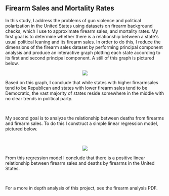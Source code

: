 ## Firearm Sales and Mortality Rates
In this study, I address the problems of gun violence and political polarization in the United
States using datasets on firearm background checks, which I use to approximate firearm sales,
and mortality rates. My first goal is to determine
whether there is a relationship between a state's usual political leaning and its firearm sales. In 
order to do this, I reduce the dimensions of the firearm sales dataset by performing principal component
analysis and produce an interactive graph plotting each state according to its first and second principal component. 
A still of this graph is pictured below. 
<p align="center">
  <img src="https://user-images.githubusercontent.com/78238322/123457617-f1003500-d598-11eb-8aac-dbc2f5befddd.png" />
</p>
Based on this graph, I conclude that while states with higher firearmsales tend to be Republican and states with 
lower firearm sales tend to be Democratic, the vast majority of states reside somewhere in the middle with no clear 
trends in political party. 
<p>&nbsp;</p>
My second goal is to analyze the relationship between deaths from firearms and firearm sales. To do this I construct a 
simple linear regression model, pictured below. 
<p>&nbsp;</p>
<p align="center">
  <img src="https://user-images.githubusercontent.com/78238322/123457632-f6f61600-d598-11eb-81cd-2eaa2fb33737.png" />
</p>
From this regression model I conclude that there is a positive linear relationship between firearm sales and deaths by 
firearms in the United States. 
<p>&nbsp;</p>
For a more in depth analysis of this project, see the firearm analysis PDF. 


